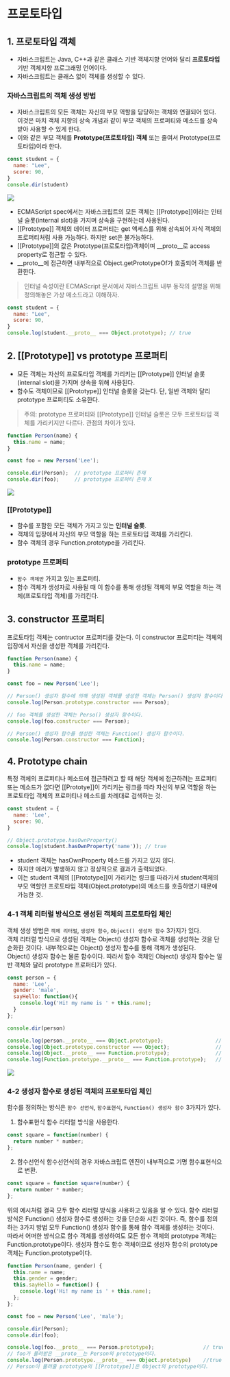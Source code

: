 # 프로토타입

## 1. 프로토타입 객체
- 자바스크립트는 Java, C++과 같은 클래스 기반 객체지향 언어와 달리 **프로토타입** 기반 객체지향 프로그래밍 언어이다.
- 자바스크립트는 클래스 없이 객체를 생성할 수 있다.

### 자바스크립트의 객체 생성 방법
- 자바스크립트의 모든 객체는 자신의 부모 역할을 담당하는 객체와 연결되어 있다. 이것은 마치 객체 지향의 상속 개념과 같이 부모 객체의 프로퍼티와 메소드를 상속 받아 사용할 수 있게 한다.
- 이와 같은 부모 객체를 __Prototype(프로토타입) 객체__ 또는 줄여서 Prototype(프로토타입)이라 한다.
  
```js
const student = {
  name: "Lee",
  score: 90,
}
console.dir(student)
```
![](img/prototype-console.dir.png)

- ECMAScript spec에서는 자바스크립트의 모든 객체는 [[Prototype]]이라는 인터널 슬롯(internal slot)을 가지며 상속을 구현하는데 사용된다.
- [[Prototype]] 객체의 데이터 프로퍼티는 get 액세스를 위해 상속되어 자식 객체의 프로퍼티처럼 사용 가능하다. 하지만 set은 불가능하다.
- [[Prototype]]의 값은 Prototype(프로토타입)객체이며  &#95;&#95;proto&#95;&#95;로 access property로 접근할 수 있다.
-  &#95;&#95;proto&#95;&#95;에 접근하면 내부적으로 Object.getPrototypeOf가 호출되어 객체를 반환한다.
> 인터널 속성이란 ECMAScript 문서에서 자바스크립트 내부 동작의 설명을 위해 정의해놓은 가상 메소드라고 이해하자.

```js
const student = {
  name: "Lee",
  score: 90,
}
console.log(student.__proto__ === Object.prototype); // true
```

## 2. [[Prototype]] vs prototype 프로퍼티

- 모든 객체는 자신의 프로토타입 객체를 가리키는 [[Prototype]] 인터널 슬롯(internal slot)을 가지며 상속을 위해 사용된다.
- 함수도 객체이므로 [[Prototype]] 인터널 슬롯을 갖는다. 단, 일반 객체와 달리 prototype 프로퍼티도 소유한다.
> 주의: prototype 프로퍼티와 [[Prototype]] 인터널 슬롯은 모두 프로토타입 객체를 가리키지만 다르다. 관점의 차이가 있다.

```js
function Person(name) {
  this.name = name;
}

const foo = new Person('Lee');

console.dir(Person);  // prototype 프로퍼티 존재
console.dir(foo);     // prototype 프로퍼티 존재 X
```
![](img/proto-property.png)
### [[Prototype]]

- 함수를 포함한 모든 객체가 가지고 있는 __인터널 슬롯__.
- 객체의 입장에서 자신의 부모 역할을 하는 프로토타입 객체를 가리킨다.
- 함수 객체의 경우 Function.prototype을 가리킨다.

### prototype 프로퍼티

- ```함수 객체만``` 가지고 있는 프로퍼티.
- 함수 객체가 생성자로 사용될 때 이 함수를 통해 생성될 객체의 부모 역할을 하는 객체(프로토타입 객체)를 가리킨다.

## 3. constructor 프로퍼티

프로토타입 객체는 contructor 프로퍼티를 갖는다. 이 constructor 프로퍼티는 객체의 입장에서 자신을 생성한 객체를 가리킨다.
```js
function Person(name) {
  this.name = name;
}

const foo = new Person('Lee');

// Person() 생성자 함수에 의해 생성된 객체를 생성한 객체는 Person() 생성자 함수이다.
console.log(Person.prototype.constructor === Person);

// foo 객체를 생성한 객체는 Perso() 생성자 함수이다.
console.log(foo.constructor === Person);

// Person() 생성자 함수를 생성한 객체는 Function() 생성자 함수이다.
console.log(Person.constructor === Function);
```

## 4. Prototype chain

특정 객체의 프로퍼티나 메소드에 접근하려고 할 때 해당 객체에 접근하려는 프로퍼티 또는 메소드가 없다면 [[Prototye]]이 가리키는 링크를 따라 자신의 부모 역할을 하는 프로토타입 객체의 프로퍼티나 메소드를 차례대로 검색하는 것.

```js
const student = {
  name: 'Lee',
  score: 90,
}

// Object.prototype.hasOwnProperty()
console.log(student.hasOwnProperty('name')); // true
```
- student 객체는 hasOwnProperty 메소드를 가지고 있지 않다.
- 하지만 에러가 발생하지 않고 정상적으로 결과가 출력되었다.
- 이는 student 객체의 [[Prototype]]이 가리키는 링크를 따라가서 student객체의 부모 역할인 프로토타입 객체(Object.prototype)의 메소드를 호출하였기 때문에 가능한 것.
  
### 4-1 객체 리터럴 방식으로 생성된 객체의 프로토타입 체인

객체 생성 방법은 ```객체 리터럴```, ```생성자 함수```, ```Object() 생성자 함수``` 3가지가 있다. <br>
객체 리터럴 방식으로 생성된 객체는 Object() 생성자 함수로 객체를 생성하는 것을 단순화한 것이다. 내부적으로는 Object() 생성자 함수를 통해 객체가 생성된다. <br>
Object() 생성자 함수는 물론 함수이다. 따라서 함수 객체인 Object() 생성자 함수는 일반 객체와 달리 prototype 프로퍼티가 있다.

```js
const person = {
  name: 'Lee',
  gender: 'male',
  sayHello: function(){
    console.log('Hi! my name is ' + this.name);
  }
};

console.dir(person)

console.log(person.__proto__ === Object.prototype);                 // ① true
console.log(Object.prototype.constructor === Object);               // ② true
console.log(Object.__proto__ === Function.prototype);               // ③ true
console.log(Function.prototype.__proto__ === Function.prototype);   // ④ true
```
![](img/object_literal_prototype_chaining.png)

### 4-2 생성자 함수로 생성된 객체의 프로토타입 체인

함수를 정의하는 방식은 ```함수 선언식```, ```함수표현식```, ```Function() 생성자 함수``` 3가지가 있다.

1. 함수표현식
함수 리터럴 방식을 사용한다.

```js
const square = function(number) {
  return number * number;
};
```
2. 함수선언식
함수선언식의 경우 자바스크립트 엔진이 내부적으로 기명 함수표현식으로 변환.

```js
const square = function square(number) {
  return number * number;
};
```
위의 예시처럼 결국 모두 함수 리터럴 방식을 사용하고 있음을 알 수 있다. 함수 리터럴 방식은 Function() 생성자 함수로 생성하는 것을 단순화 시킨 것이다. 즉, 함수를 정의하는 3가지 방법 모두 Function() 생성자 함수를 통해 함수 객체를 생성하는 것이다. <br>
따라서 어떠한 방식으로 함수 객체를 생성하여도 모든 함수 객체의 prototype 객체는 Function.prototype이다. 생성자 함수도 함수 객체이므로 생성자 함수의 prototype 객체는 Function.prototype이다.

```js
function Person(name, gender) {
  this.name = name;
  this.gender = gender;
  this.sayHello = function() {
    console.log('Hi! my name is ' + this.name);
  };
};

const foo = new Person('Lee', 'male');

console.dir(Person);
console.dir(foo);

console.log(foo.__proto__ === Person.prototype);                // true
// foo가 물려받은 __proto__는 Person의 prototype이다.
console.log(Person.prototype.__proto__ === Object.prototype)    //true
// Person이 물려줄 prototype의 [[Prototype]]은 Object의 prototype이다.
```

